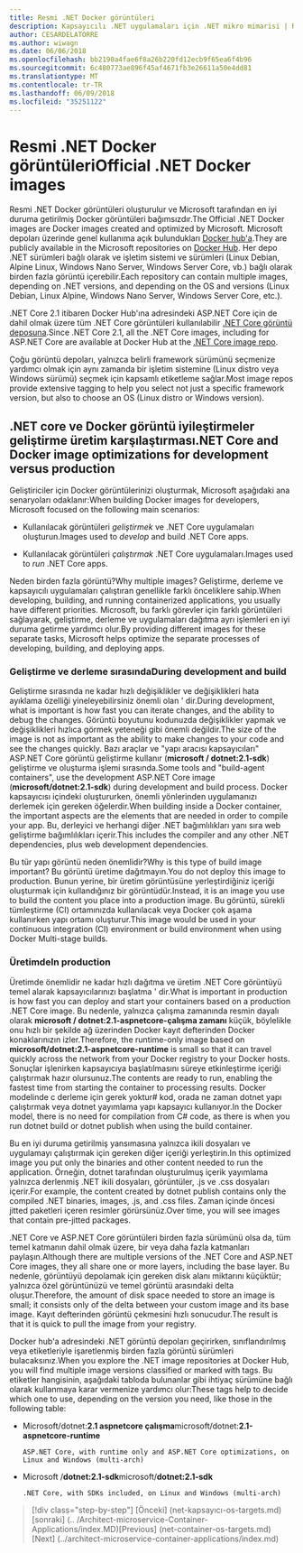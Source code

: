```yaml
---
title: Resmi .NET Docker görüntüleri
description: Kapsayıcılı .NET uygulamaları için .NET mikro mimarisi | Resmi .NET Docker görüntüleri
author: CESARDELATORRE
ms.author: wiwagn
ms.date: 06/06/2018
ms.openlocfilehash: bb2190a4fae6f8a26b220fd12ecb9f65ea6f4b96
ms.sourcegitcommit: 6c480773ae896f45af4671fb3e26611a50e4dd81
ms.translationtype: MT
ms.contentlocale: tr-TR
ms.lasthandoff: 06/09/2018
ms.locfileid: "35251122"
---
```

# <a name="official-net-docker-images"></a><span data-ttu-id="58944-103">Resmi .NET Docker görüntüleri</span><span class="sxs-lookup"><span data-stu-id="58944-103">Official .NET Docker images</span></span>

<span data-ttu-id="58944-104">Resmi .NET Docker görüntüleri oluşturulur ve Microsoft tarafından en iyi duruma getirilmiş Docker görüntüleri bağımsızdır.</span><span class="sxs-lookup"><span data-stu-id="58944-104">The Official .NET Docker images are Docker images created and optimized by Microsoft.</span></span> <span data-ttu-id="58944-105">Microsoft depoları üzerinde genel kullanıma açık bulundukları [Docker hub'a](https://hub.docker.com/u/microsoft/).</span><span class="sxs-lookup"><span data-stu-id="58944-105">They are publicly available in the Microsoft repositories on [Docker Hub](https://hub.docker.com/u/microsoft/).</span></span> <span data-ttu-id="58944-106">Her depo .NET sürümleri bağlı olarak ve işletim sistemi ve sürümleri (Linux Debian, Alpine Linux, Windows Nano Server, Windows Server Core, vb.) bağlı olarak birden fazla görüntü içerebilir.</span><span class="sxs-lookup"><span data-stu-id="58944-106">Each repository can contain multiple images, depending on .NET versions, and depending on the OS and versions (Linux Debian, Linux Alpine, Windows Nano Server, Windows Server Core, etc.).</span></span>

<span data-ttu-id="58944-107">.NET Core 2.1 itibaren Docker Hub'ına adresindeki ASP.NET Core için de dahil olmak üzere tüm .NET Core görüntüleri kullanılabilir [.NET Core görüntü deposuna](https://hub.docker.com/r/microsoft/dotnet/).</span><span class="sxs-lookup"><span data-stu-id="58944-107">Since .NET Core 2.1, all the .NET Core images, including for ASP.NET Core are available at Docker Hub at the [.NET Core image repo](https://hub.docker.com/r/microsoft/dotnet/).</span></span>

<span data-ttu-id="58944-108">Çoğu görüntü depoları, yalnızca belirli framework sürümünü seçmenize yardımcı olmak için aynı zamanda bir işletim sistemine (Linux distro veya Windows sürümü) seçmek için kapsamlı etiketleme sağlar.</span><span class="sxs-lookup"><span data-stu-id="58944-108">Most image repos provide extensive tagging to help you select not just a specific framework version, but also to choose an OS (Linux distro or Windows version).</span></span>


## <a name="net-core-and-docker-image-optimizations-for-development-versus-production"></a><span data-ttu-id="58944-109">.NET core ve Docker görüntü iyileştirmeler geliştirme üretim karşılaştırması</span><span class="sxs-lookup"><span data-stu-id="58944-109">.NET Core and Docker image optimizations for development versus production</span></span>

<span data-ttu-id="58944-110">Geliştiriciler için Docker görüntülerinizi oluşturmak, Microsoft aşağıdaki ana senaryoları odaklanır:</span><span class="sxs-lookup"><span data-stu-id="58944-110">When building Docker images for developers, Microsoft focused on the following main scenarios:</span></span>

-   <span data-ttu-id="58944-111">Kullanılacak görüntüleri *geliştirmek* ve .NET Core uygulamaları oluşturun.</span><span class="sxs-lookup"><span data-stu-id="58944-111">Images used to *develop* and build .NET Core apps.</span></span>

-   <span data-ttu-id="58944-112">Kullanılacak görüntüleri *çalıştırmak* .NET Core uygulamaları.</span><span class="sxs-lookup"><span data-stu-id="58944-112">Images used to *run* .NET Core apps.</span></span>

<span data-ttu-id="58944-113">Neden birden fazla görüntü?</span><span class="sxs-lookup"><span data-stu-id="58944-113">Why multiple images?</span></span> <span data-ttu-id="58944-114">Geliştirme, derleme ve kapsayıcılı uygulamaları çalıştıran genellikle farklı önceliklere sahip.</span><span class="sxs-lookup"><span data-stu-id="58944-114">When developing, building, and running containerized applications, you usually have different priorities.</span></span> <span data-ttu-id="58944-115">Microsoft, bu farklı görevler için farklı görüntüleri sağlayarak, geliştirme, derleme ve uygulamaları dağıtma ayrı işlemleri en iyi duruma getirme yardımcı olur.</span><span class="sxs-lookup"><span data-stu-id="58944-115">By providing different images for these separate tasks, Microsoft helps optimize the separate processes of developing, building, and deploying apps.</span></span>

### <a name="during-development-and-build"></a><span data-ttu-id="58944-116">Geliştirme ve derleme sırasında</span><span class="sxs-lookup"><span data-stu-id="58944-116">During development and build</span></span>

<span data-ttu-id="58944-117">Geliştirme sırasında ne kadar hızlı değişiklikler ve değişiklikleri hata ayıklama özelliği yineleyebilirsiniz önemli olan ' dir.</span><span class="sxs-lookup"><span data-stu-id="58944-117">During development, what is important is how fast you can iterate changes, and the ability to debug the changes.</span></span> <span data-ttu-id="58944-118">Görüntü boyutunu kodunuzda değişiklikler yapmak ve değişiklikleri hızlıca görmek yeteneği gibi önemli değildir.</span><span class="sxs-lookup"><span data-stu-id="58944-118">The size of the image is not as important as the ability to make changes to your code and see the changes quickly.</span></span> <span data-ttu-id="58944-119">Bazı araçlar ve "yapı aracısı kapsayıcıları" ASP.NET Core görüntü geliştirme kullanır (**microsoft / dotnet:2.1-sdk**) geliştirme ve oluşturma işlemi sırasında.</span><span class="sxs-lookup"><span data-stu-id="58944-119">Some tools and "build-agent containers", use the development ASP.NET Core image (**microsoft/dotnet:2.1-sdk**) during development and build process.</span></span> <span data-ttu-id="58944-120">Docker kapsayıcısı içindeki oluştururken, önemli yönlerinden uygulamanızı derlemek için gereken öğelerdir.</span><span class="sxs-lookup"><span data-stu-id="58944-120">When building inside a Docker container, the important aspects are the elements that are needed in order to compile your app.</span></span> <span data-ttu-id="58944-121">Bu, derleyici ve herhangi diğer .NET bağımlılıkları yanı sıra web geliştirme bağımlılıkları içerir.</span><span class="sxs-lookup"><span data-stu-id="58944-121">This includes the compiler and any other .NET dependencies, plus web development dependencies.</span></span>

<span data-ttu-id="58944-122">Bu tür yapı görüntü neden önemlidir?</span><span class="sxs-lookup"><span data-stu-id="58944-122">Why is this type of build image important?</span></span> <span data-ttu-id="58944-123">Bu görüntü üretime dağıtmayın.</span><span class="sxs-lookup"><span data-stu-id="58944-123">You do not deploy this image to production.</span></span> <span data-ttu-id="58944-124">Bunun yerine, bir üretim görüntüsüne yerleştirdiğiniz içeriği oluşturmak için kullandığınız bir görüntüdür.</span><span class="sxs-lookup"><span data-stu-id="58944-124">Instead, it is an image you use to build the content you place into a production image.</span></span> <span data-ttu-id="58944-125">Bu görüntü, sürekli tümleştirme (CI) ortamınızda kullanılacak veya Docker çok aşama kullanırken yapı ortamı oluşturur.</span><span class="sxs-lookup"><span data-stu-id="58944-125">This image would be used in your continuous integration (CI) environment or build environment when using Docker Multi-stage builds.</span></span>

### <a name="in-production"></a><span data-ttu-id="58944-126">Üretimde</span><span class="sxs-lookup"><span data-stu-id="58944-126">In production</span></span>

<span data-ttu-id="58944-127">Üretimde önemlidir ne kadar hızlı dağıtma ve üretim .NET Core görüntüyü temel alarak kapsayıcılarınızı başlatma ' dir.</span><span class="sxs-lookup"><span data-stu-id="58944-127">What is important in production is how fast you can deploy and start your containers based on a production .NET Core image.</span></span> <span data-ttu-id="58944-128">Bu nedenle, yalnızca çalışma zamanında resmin dayalı olarak **microsoft / dotnet:2.1-aspnetcore-çalışma zamanı** küçük, böylelikle onu hızlı bir şekilde ağ üzerinden Docker kayıt defterinden Docker konaklarınızın izler.</span><span class="sxs-lookup"><span data-stu-id="58944-128">Therefore, the runtime-only image based on **microsoft/dotnet:2.1-aspnetcore-runtime** is small so that it can travel quickly across the network from your Docker registry to your Docker hosts.</span></span> <span data-ttu-id="58944-129">Sonuçlar işlenirken kapsayıcıya başlatılmasını süreye etkinleştirme içeriği çalıştırmak hazır olursunuz.</span><span class="sxs-lookup"><span data-stu-id="58944-129">The contents are ready to run, enabling the fastest time from starting the container to processing results.</span></span> <span data-ttu-id="58944-130">Docker modelinde c derleme için gerek yoktur\# kod, orada ne zaman dotnet yapı çalıştırmak veya dotnet yayımlama yapı kapsayıcı kullanıyor.</span><span class="sxs-lookup"><span data-stu-id="58944-130">In the Docker model, there is no need for compilation from C\# code, as there is when you run dotnet build or dotnet publish when using the build container.</span></span>

<span data-ttu-id="58944-131">Bu en iyi duruma getirilmiş yansımasına yalnızca ikili dosyaları ve uygulamayı çalıştırmak için gereken diğer içeriği yerleştirin.</span><span class="sxs-lookup"><span data-stu-id="58944-131">In this optimized image you put only the binaries and other content needed to run the application.</span></span> <span data-ttu-id="58944-132">Örneğin, dotnet tarafından oluşturulmuş içerik yayımlama yalnızca derlenmiş .NET ikili dosyaları, görüntüler, .js ve .css dosyaları içerir.</span><span class="sxs-lookup"><span data-stu-id="58944-132">For example, the content created by dotnet publish contains only the compiled .NET binaries, images, .js, and .css files.</span></span> <span data-ttu-id="58944-133">Zaman içinde öncesi jitted paketleri içeren resimler görürsünüz.</span><span class="sxs-lookup"><span data-stu-id="58944-133">Over time, you will see images that contain pre-jitted packages.</span></span>

<span data-ttu-id="58944-134">.NET Core ve ASP.NET Core görüntüleri birden fazla sürümünü olsa da, tüm temel katmanın dahil olmak üzere, bir veya daha fazla katmanları paylaşın.</span><span class="sxs-lookup"><span data-stu-id="58944-134">Although there are multiple versions of the .NET Core and ASP.NET Core images, they all share one or more layers, including the base layer.</span></span> <span data-ttu-id="58944-135">Bu nedenle, görüntüyü depolamak için gereken disk alanı miktarını küçüktür; yalnızca özel görüntünüzü ve temel görüntü arasındaki delta oluşur.</span><span class="sxs-lookup"><span data-stu-id="58944-135">Therefore, the amount of disk space needed to store an image is small; it consists only of the delta between your custom image and its base image.</span></span> <span data-ttu-id="58944-136">Kayıt defterinden görüntü çekmesini hızlı sonucudur.</span><span class="sxs-lookup"><span data-stu-id="58944-136">The result is that it is quick to pull the image from your registry.</span></span>

<span data-ttu-id="58944-137">Docker hub'a adresindeki .NET görüntü depoları geçirirken, sınıflandırılmış veya etiketleriyle işaretlenmiş birden fazla görüntü sürümleri bulacaksınız.</span><span class="sxs-lookup"><span data-stu-id="58944-137">When you explore the .NET image repositories at Docker Hub, you will find multiple image versions classified or marked with tags.</span></span> <span data-ttu-id="58944-138">Bu etiketler hangisinin, aşağıdaki tabloda bulunanlar gibi ihtiyaç sürümüne bağlı olarak kullanmaya karar vermenize yardımcı olur:</span><span class="sxs-lookup"><span data-stu-id="58944-138">These tags help to decide which one to use, depending on the version you need, like those in the following table:</span></span>

-   <span data-ttu-id="58944-139">Microsoft/dotnet:**2.1 aspnetcore çalışma**</span><span class="sxs-lookup"><span data-stu-id="58944-139">microsoft/dotnet:**2.1-aspnetcore-runtime**</span></span>

        ASP.NET Core, with runtime only and ASP.NET Core optimizations, on Linux and Windows (multi-arch)

-   <span data-ttu-id="58944-140">Microsoft /**dotnet:2.1-sdk**</span><span class="sxs-lookup"><span data-stu-id="58944-140">microsoft/**dotnet:2.1-sdk**</span></span>

        .NET Core, with SDKs included, on Linux and Windows (multi-arch)


>[!div class="step-by-step"]
<span data-ttu-id="58944-141">[Önceki] (net-kapsayıcı-os-targets.md) [sonraki] (.. /Architect-microservice-Container-Applications/index.MD)</span><span class="sxs-lookup"><span data-stu-id="58944-141">[Previous] (net-container-os-targets.md) [Next] (../architect-microservice-container-applications/index.md)</span></span>
